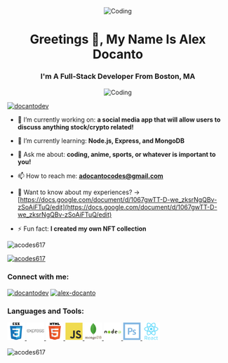 <p align = "center">
<img align = "center" alt="Coding" width="2000" height = "300" src="https://c.tenor.com/i23_TqaZFVcAAAAd/windows-error.gif">
</p>

<h1 align="center">Greetings 👋, My Name Is Alex Docanto</h1>
<h3 align="center">I'm A Full-Stack Developer From Boston, MA</h3>
<p align = "center">
<img align = "center" alt="Coding" width="400" height = "400" src="https://media.giphy.com/media/3o6Zta7rPoXO6yTDA4/giphy.gif">
</p>


<p align="left"> <a href="https://twitter.com/docantodev" target="blank"><img src="https://img.shields.io/twitter/follow/docantodev?logo=twitter&style=for-the-badge" alt="docantodev" /></a> </p>

- 🔭 I’m currently working on: **a social media app that will allow users to discuss anything stock/crypto related!**

- 🌱 I’m currently learning: **Node.js, Express, and MongoDB**

- 💬 Ask me about: **coding, anime, sports, or whatever is important to you!**

- 📫 How to reach me: **adocantocodes@gmail.com**

- 📄 Want to know about my experiences? -> [https://docs.google.com/document/d/1067gwTT-D-we_zksrNgQBv-zSoAiFTuQ/edit](https://docs.google.com/document/d/1067gwTT-D-we_zksrNgQBv-zSoAiFTuQ/edit)

- ⚡ Fun fact: **I created my own NFT collection**

<p align="left"> <img src="https://komarev.com/ghpvc/?username=acodes617&label=Profile%20views&color=0e75b6&style=flat" alt="acodes617" /> </p>

<p align="left"> <a href="https://github.com/ryo-ma/github-profile-trophy"><img src="https://github-profile-trophy.vercel.app/?username=acodes617" alt="acodes617" /></a> </p>

<h3 align="left">Connect with me:</h3>
<p align="left">
<a href="https://twitter.com/docantodev" target="blank"><img align="center" src="https://raw.githubusercontent.com/rahuldkjain/github-profile-readme-generator/master/src/images/icons/Social/twitter.svg" alt="docantodev" height="30" width="40" /></a>
<a href="https://linkedin.com/in/alex-docanto" target="blank"><img align="center" src="https://raw.githubusercontent.com/rahuldkjain/github-profile-readme-generator/master/src/images/icons/Social/linked-in-alt.svg" alt="alex-docanto" height="30" width="40" /></a>
</p>

<h3 align="left">Languages and Tools:</h3>
<p align="left"> <a href="https://www.w3schools.com/css/" target="_blank" rel="noreferrer"> <img src="https://raw.githubusercontent.com/devicons/devicon/master/icons/css3/css3-original-wordmark.svg" alt="css3" width="40" height="40"/> </a> <a href="https://expressjs.com" target="_blank" rel="noreferrer"> <img src="https://raw.githubusercontent.com/devicons/devicon/master/icons/express/express-original-wordmark.svg" alt="express" width="40" height="40"/> </a> <a href="https://www.w3.org/html/" target="_blank" rel="noreferrer"> <img src="https://raw.githubusercontent.com/devicons/devicon/master/icons/html5/html5-original-wordmark.svg" alt="html5" width="40" height="40"/> </a> <a href="https://developer.mozilla.org/en-US/docs/Web/JavaScript" target="_blank" rel="noreferrer"> <img src="https://raw.githubusercontent.com/devicons/devicon/master/icons/javascript/javascript-original.svg" alt="javascript" width="40" height="40"/> </a> <a href="https://www.mongodb.com/" target="_blank" rel="noreferrer"> <img src="https://raw.githubusercontent.com/devicons/devicon/master/icons/mongodb/mongodb-original-wordmark.svg" alt="mongodb" width="40" height="40"/> </a> <a href="https://nodejs.org" target="_blank" rel="noreferrer"> <img src="https://raw.githubusercontent.com/devicons/devicon/master/icons/nodejs/nodejs-original-wordmark.svg" alt="nodejs" width="40" height="40"/> </a> <a href="https://www.photoshop.com/en" target="_blank" rel="noreferrer"> <img src="https://raw.githubusercontent.com/devicons/devicon/master/icons/photoshop/photoshop-line.svg" alt="photoshop" width="40" height="40"/> </a> <a href="https://reactjs.org/" target="_blank" rel="noreferrer"> <img src="https://raw.githubusercontent.com/devicons/devicon/master/icons/react/react-original-wordmark.svg" alt="react" width="40" height="40"/> </a> </p>

<p><img align="center" src="https://github-readme-stats.vercel.app/api/top-langs?username=acodes617&show_icons=true&locale=en&layout=compact" alt="acodes617" /></p>
